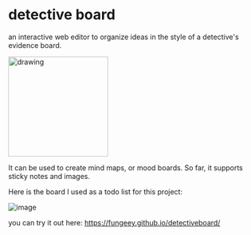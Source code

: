 # detective board

an interactive web editor to organize ideas in the style of a detective's evidence board.

<img src="https://i.kym-cdn.com/photos/images/newsfeed/002/546/187/fb1.jpg" alt="drawing" width="200"/>

It can be used to create mind maps, or mood boards. So far, it supports sticky notes and images. 

Here is the board I used as a todo list for this project:

![image](https://github.com/Fungeey/DetectiveBoard/assets/45613337/a113ec7b-bd14-40a9-9dc5-560312220587)


you can try it out here: https://fungeey.github.io/detectiveboard/
